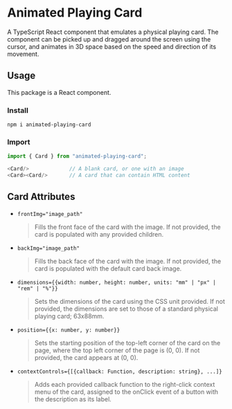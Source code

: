 # Animated Playing Card

A TypeScript React component that emulates a physical playing card. The component can be picked up and dragged around the screen using the cursor, and animates in 3D space based on the speed and direction of its movement.

## Usage

This package is a React component.

### Install

```npm i animated-playing-card```

### Import

```Javascript
import { Card } from "animated-playing-card";

<Card/>             // A blank card, or one with an image
<Card><Card/>       // A card that can contain HTML content
```

## Card Attributes

* ```frontImg="image_path"```
    > Fills the front face of the card with the image. If not provided, the card is populated with any provided children.
* ```backImg="image_path"```
    > Fills the back face of the card with the image. If not provided, the card is populated with the default card back image.
* ```dimensions={{width: number, height: number, units: "mm" | "px" | "rem" | "%"}}```
    > Sets the dimensions of the card using the CSS unit provided. If not provided, the dimensions are set to those of a standard physical playing card; 63x88mm.
* ```position={{x: number, y: number}}```
    > Sets the starting position of the top-left corner of the card on the page, where the top left corner of the page is (0, 0). If not provided, the card appears at (0, 0).
* ```contextControls={[{callback: Function, description: string}, ...]}```
  > Adds each provided callback function to the right-click context menu of the card, assigned to the onClick event of a button with the description as its label.
